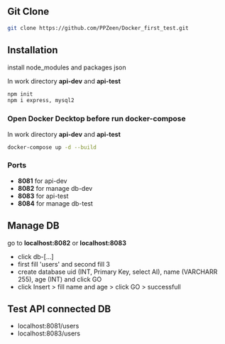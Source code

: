 ## Git Clone

```bash
git clone https://github.com/PPZeen/Docker_first_test.git
```

## Installation

install node_modules and packages json

In work directory **api-dev** and **api-test** 

```bash
npm init
npm i express, mysql2
```
### Open Docker Decktop before run docker-compose

In work directory **api-dev** and **api-test** 

```bash
docker-compose up -d --build
```
### Ports

- **8081** for api-dev
- **8082** for manage db-dev
- **8083** for api-test
- **8084** for manage db-test

## Manage DB

go to **localhost:8082** or **localhost:8083**
- click db-[...]
- first fill 'users' and second fill 3
- create database uid (INT, Primary Key, select AI), name (VARCHARR 255), age (INT) and click GO
- click Insert > fill name and age > click GO > successfull

## Test API connected DB 

- localhost:8081/users
- localhost:8083/users



